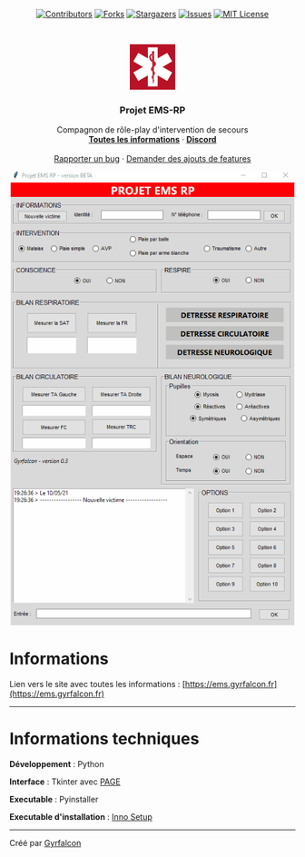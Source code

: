 <p align="center"

[![Contributors][contributors-shield]][contributors-url]
[![Forks][forks-shield]][forks-url]
[![Stargazers][stars-shield]][stars-url]
[![Issues][issues-shield]][issues-url]
[![MIT License][license-shield]][license-url]
  </p>

<!-- PROJECT LOGO -->
<br />
<p align="center">
  <a href="https://github.com/Gyrfalc0n/Projet-EMS-RP">
    <img src="images/ems.png" alt="Logo" width="80" height="80">
  </a>

  <h3 align="center">Projet EMS-RP</h3>

  <p align="center">
    Compagnon de rôle-play d'intervention de secours
    <br />
    <a href="https://ems.gyrfalcon.fr"><strong>Toutes les informations</strong></a>
  ·
  <a href="https://discord.gg/2K2dzeFSDY"><strong>Discord</strong></a>
    <br />
    <br />
    <a href="https://github.com/Gyrfalc0n/Projet-EMS-RP/issues">Rapporter un bug</a>
    ·
    <a href="https://github.com/Gyrfalc0n/Projet-EMS-RP/issues">Demander des ajouts de features</a>
  </p>
</p>

<p align="center"
 <a href="https://github.com/Gyrfalc0n/Projet-EMS-RP">
<img src="https://github.com/Gyrfalc0n/Projet-EMS-RP/blob/main/images/demo.gif" alt="Presentation" width="500" height="800">
    </a>
</p>

# Informations

Lien vers le site avec toutes les informations : [https://ems.gyrfalcon.fr](https://ems.gyrfalcon.fr)

------
# Informations techniques

**Développement** : Python

**Interface** : Tkinter avec [PAGE](http://page.sourceforge.net/)

**Executable** : Pyinstaller

**Executable d'installation** : [Inno Setup](https://jrsoftware.org/isinfo.php)

------
Créé par [Gyrfalcon](https://github.com/Gyrfalc0n)


[contributors-shield]: https://img.shields.io/github/contributors/Gyrfalc0n/Projet-EMS-RP.svg?style=for-the-badge
[contributors-url]: https://github.com/Gyrfalc0n/Projet-EMS-RP/graphs/contributors
[forks-shield]: https://img.shields.io/github/forks/Gyrfalc0n/Projet-EMS-RP.svg?style=for-the-badge
[forks-url]: https://github.com/Gyrfalc0n/Projet-EMS-RP/network/members
[stars-shield]: https://img.shields.io/github/stars/Gyrfalc0n/Projet-EMS-RP.svg?style=for-the-badge
[stars-url]: https://github.com/Gyrfalc0n/Projet-EMS-RP/stargazers
[issues-shield]: https://img.shields.io/github/issues/Gyrfalc0n/Projet-EMS-RP.svg?style=for-the-badge
[issues-url]: https://github.com/Gyrfalc0n/Projet-EMS-RP/issues
[license-shield]: https://img.shields.io/github/license/Gyrfalc0n/Projet-EMS-RP.svg?style=for-the-badge
[license-url]: https://github.com/Gyrfalc0n/Projet-EMS-RP/blob/master/LICENSE
